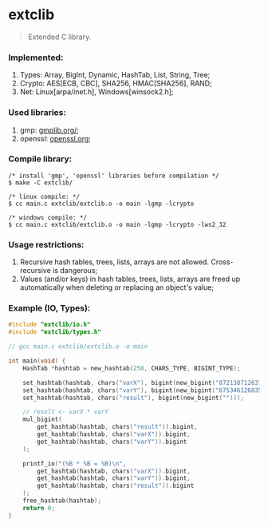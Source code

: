 # extclib
> Extended C library.

### Implemented:
1. Types: Array, BigInt, Dynamic, HashTab, List, String, Tree;
2. Crypto: AES[ECB, CBC], SHA256, HMAC[SHA256], RAND;
3. Net: Linux[arpa/inet.h], Windows[winsock2.h];

### Used libraries:
1. gmp: [gmplib.org/](https://gmplib.org/);
2. openssl: [openssl.org](https://www.openssl.org/);

### Compile library:
```
/* install 'gmp', 'openssl' libraries before compilation */
$ make -C extclib/

/* linux compile: */
$ cc main.c extclib/extclib.o -o main -lgmp -lcrypto

/* windows compile: */
$ cc main.c extclib/extclib.o -o main -lgmp -lcrypto -lws2_32
```

### Usage restrictions:
1. Recursive hash tables, trees, lists, arrays are not allowed. Cross-recursive is dangerous;
2. Values (and/or keys) in hash tables, trees, lists, arrays are freed up automatically when deleting or replacing an object's value;

### Example (IO, Types):
```c
#include "extclib/io.h"
#include "extclib/types.h"

// gcc main.c extclib/extclib.o -o main

int main(void) {
    HashTab *hashtab = new_hashtab(250, CHARS_TYPE, BIGINT_TYPE);

    set_hashtab(hashtab, chars("varX"), bigint(new_bigint("872138712637512787387124821738712648712736128749182")));
    set_hashtab(hashtab, chars("varY"), bigint(new_bigint("675346126835124712346172467268375128731")));
    set_hashtab(hashtab, chars("result"), bigint(new_bigint("")));

    // result <- varX * varY
    mul_bigint(
        get_hashtab(hashtab, chars("result")).bigint, 
        get_hashtab(hashtab, chars("varX")).bigint,
        get_hashtab(hashtab, chars("varY")).bigint
    );

    printf_io("(%B * %B = %B)\n", 
        get_hashtab(hashtab, chars("varX")).bigint,
        get_hashtab(hashtab, chars("varY")).bigint,
        get_hashtab(hashtab, chars("result")).bigint
    );
    free_hashtab(hashtab);
    return 0;
}

```
